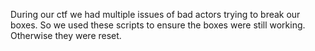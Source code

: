 During our ctf we had multiple issues of bad actors trying to break our boxes. So we used these scripts to ensure the boxes were still working. Otherwise they were reset.
